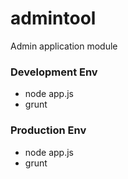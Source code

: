 # admintool

Admin application module


### Development Env
* node app.js
* grunt

### Production Env
* node app.js
* grunt